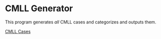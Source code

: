 ﻿# CMLL Generator

This program generates _all_ CMLL cases and categorizes and outputs them.

[CMLL Cases](CMLL.md)